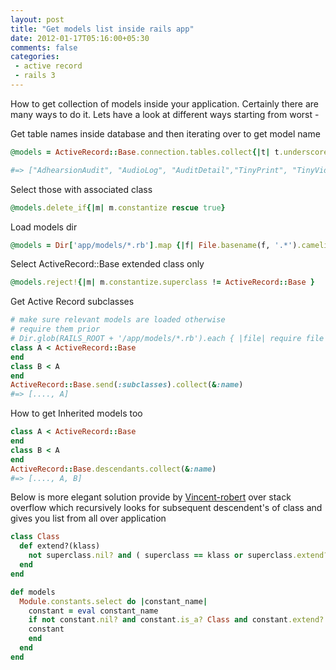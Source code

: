 ```yaml
---
layout: post
title: "Get models list inside rails app"
date: 2012-01-17T05:16:00+05:30
comments: false
categories:
 - active record
 - rails 3
---
```

How to get collection of models inside your application. Certainly there are many ways to do it.
Lets have a look at different ways starting from worst - 

Get table names inside database and then iterating over to get model name
```ruby
@models = ActiveRecord::Base.connection.tables.collect{|t| t.underscore.singularize.camelize}

#=> ["AdhearsionAudit", "AudioLog", "AuditDetail","TinyPrint", "TinyVideo", "UnknownCall", "UserAudit", "User"]
```

Select those with associated class
```ruby
@models.delete_if{|m| m.constantize rescue true}
```

Load models dir
```ruby
@models = Dir['app/models/*.rb'].map {|f| File.basename(f, '.*').camelize.constantize.name }
```

Select ActiveRecord::Base extended class only
```ruby
@models.reject!{|m| m.constantize.superclass != ActiveRecord::Base }
```

Get Active Record subclasses
```ruby
# make sure relevant models are loaded otherwise
# require them prior
# Dir.glob(RAILS_ROOT + '/app/models/*.rb').each { |file| require file }
class A < ActiveRecord::Base
end
class B < A
end
ActiveRecord::Base.send(:subclasses).collect(&:name)
#=> [...., A]
```

How to get Inherited models too 
```ruby
class A < ActiveRecord::Base
end
class B < A
end
ActiveRecord::Base.descendants.collect(&:name)
#=> [...., A, B]
```

Below is more elegant solution provide by [Vincent-robert](http://stackoverflow.com/users/268/vincent-robert) over stack overflow which recursively looks for subsequent descendent's of class and gives you list from all over application
```ruby
class Class
  def extend?(klass)
    not superclass.nil? and ( superclass == klass or superclass.extend? klass )
  end
end

def models 
  Module.constants.select do |constant_name|
    constant = eval constant_name
    if not constant.nil? and constant.is_a? Class and constant.extend? ActiveRecord::Base
    constant
    end
  end
end
```
